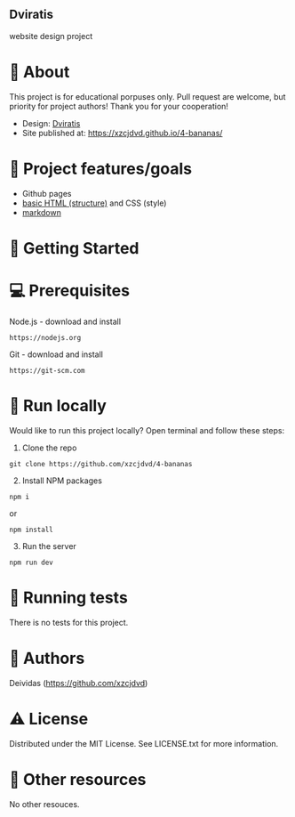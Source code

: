 ## Dviratis

website design project


# 🌟 About

This project is for educational porpuses only. Pull request are welcome, but priority for project authors! Thank you for your cooperation!


- Design: [Dviratis](https://dribbble.com/shots/4026998-Home-Page-for-Bicycle-Booking/attachments/10156345?mode=media)
- Site published at: https://xzcjdvd.github.io/4-bananas/


# 🎯 Project features/goals

- Github pages
- [basic HTML (structure)](https://www.w3schools.com/TAGS/default.asp) and CSS (style)
- [markdown](https://docs.github.com/en/get-started/writing-on-github/getting-started-with-writing-and-formatting-on-github/basic-writing-and-formatting-syntax)
# 🧰 Getting Started

# 💻 Prerequisites

Node.js - download and install
```
https://nodejs.org
```
Git - download and install
```
https://git-scm.com
```
# 🏃 Run locally

Would like to run this project locally? Open terminal and follow these steps:

1. Clone the repo
```
git clone https://github.com/xzcjdvd/4-bananas
```
2. Install NPM packages
```
npm i
```
or
```
npm install
```
3. Run the server
```
npm run dev
```
# 🧪 Running tests

There is no tests for this project.

# 🎅 Authors

Deividas (https://github.com/xzcjdvd)

# ⚠️ License

Distributed under the MIT License. See LICENSE.txt for more information.

# 🔗 Other resources

No other resouces.
